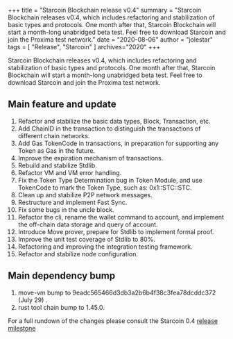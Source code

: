 +++
title = "Starcoin Blockchain release v0.4"
summary = "Starcoin Blockchain releases v0.4, which includes refactoring and stabilization of basic types and protocols. One month after that, Starcoin Blockchain will start a month-long unabridged beta test. Feel free to download Starcoin and join the Proxima test network."
date = "2020-08-06"
author = "jolestar"
tags = [
    "Release",
    "Starcoin"
]
archives="2020"
+++

Starcoin Blockchain releases v0.4, which includes refactoring and stabilization of basic types and protocols. One month after that, Starcoin Blockchain will start a month-long unabridged beta test. Feel free to download Starcoin and join the Proxima test network.

## Main feature and update

1. Refactor and stabilize the basic data types, Block, Transaction, etc. 
2. Add ChainID in the transaction to distinguish the transactions of different chain networks. 
3. Add Gas TokenCode in transactions, in preparation for supporting any Token as Gas in the future. 
4. Improve the expiration mechanism of transactions. 
5. Rebuild and stabilize Stdlib. 
6. Refactor VM and VM error handling. 
7. Fix the Token Type Determination bug in Token Module, and use TokenCode to mark the Token Type, such as: 0x1::STC::STC. 
8. Clean up and stabilize P2P network messages. 
9. Restructure and implement Fast Sync. 
10. Fix some bugs in the uncle block. 
11. Refactor the cli, rename the wallet command to account, and implement the off-chain data storage and query of account. 
12. Introduce Move prover, prepare for Stdlib to implement formal proof. 
13. Improve the unit test coverage of Stdlib to 80%. 
14. Refactoring and improving the integration testing framework. 
15. Refactor and stabilize node configuration. 

## Main dependency bump

1. move-vm bump to 9eadc565466d3db3a2b6b4f38c3fea78dcddc372 (July 29) .
3. rust tool chain bump to 1.45.0.

For a full rundown of the changes please consult the Starcoin 0.4 [release milestone](https://github.com/starcoinorg/starcoin/milestone/9)

